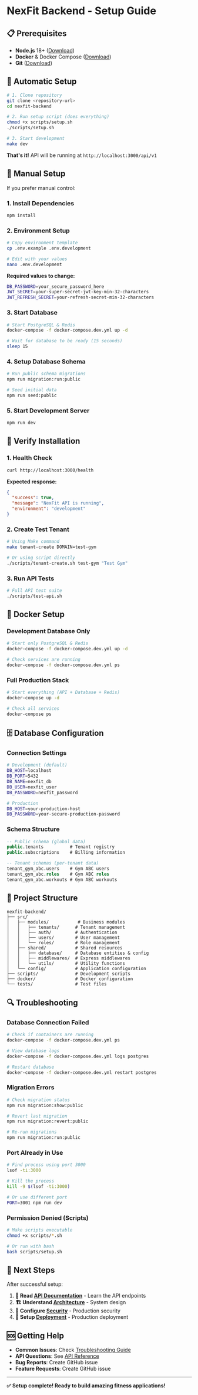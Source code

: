 # NexFit Backend - Setup Guide

## 📋 Prerequisites

- **Node.js** 18+ ([Download](https://nodejs.org/))
- **Docker** & Docker Compose ([Download](https://www.docker.com/))
- **Git** ([Download](https://git-scm.com/))

## 🚀 Automatic Setup

```bash
# 1. Clone repository
git clone <repository-url>
cd nexfit-backend

# 2. Run setup script (does everything)
chmod +x scripts/setup.sh
./scripts/setup.sh

# 3. Start development
make dev
```

**That's it!** API will be running at `http://localhost:3000/api/v1`

## 🔧 Manual Setup

If you prefer manual control:

### 1. Install Dependencies
```bash
npm install
```

### 2. Environment Setup
```bash
# Copy environment template
cp .env.example .env.development

# Edit with your values
nano .env.development
```

**Required values to change:**
```bash
DB_PASSWORD=your_secure_password_here
JWT_SECRET=your-super-secret-jwt-key-min-32-characters
JWT_REFRESH_SECRET=your-refresh-secret-min-32-characters
```

### 3. Start Database
```bash
# Start PostgreSQL & Redis
docker-compose -f docker-compose.dev.yml up -d

# Wait for database to be ready (15 seconds)
sleep 15
```

### 4. Setup Database Schema
```bash
# Run public schema migrations
npm run migration:run:public

# Seed initial data
npm run seed:public
```

### 5. Start Development Server
```bash
npm run dev
```

## 🧪 Verify Installation

### 1. Health Check
```bash
curl http://localhost:3000/health
```

**Expected response:**
```json
{
  "success": true,
  "message": "NexFit API is running",
  "environment": "development"
}
```

### 2. Create Test Tenant
```bash
# Using Make command
make tenant-create DOMAIN=test-gym

# Or using script directly
./scripts/tenant-create.sh test-gym "Test Gym"
```

### 3. Run API Tests
```bash
# Full API test suite
./scripts/test-api.sh
```

## 🐳 Docker Setup

### Development Database Only
```bash
# Start only PostgreSQL & Redis
docker-compose -f docker-compose.dev.yml up -d

# Check services are running
docker-compose -f docker-compose.dev.yml ps
```

### Full Production Stack
```bash
# Start everything (API + Database + Redis)
docker-compose up -d

# Check all services
docker-compose ps
```

## 🗄️ Database Configuration

### Connection Settings
```bash
# Development (default)
DB_HOST=localhost
DB_PORT=5432
DB_NAME=nexfit_db
DB_USER=nexfit_user
DB_PASSWORD=nexfit_password

# Production
DB_HOST=your-production-host
DB_PASSWORD=your-secure-production-password
```

### Schema Structure
```sql
-- Public schema (global data)
public.tenants          # Tenant registry
public.subscriptions    # Billing information

-- Tenant schemas (per-tenant data)
tenant_gym_abc.users    # Gym ABC users
tenant_gym_abc.roles    # Gym ABC roles
tenant_gym_abc.workouts # Gym ABC workouts
```

## 📁 Project Structure

```
nexfit-backend/
├── src/
│   ├── modules/           # Business modules
│   │   ├── tenants/      # Tenant management
│   │   ├── auth/         # Authentication
│   │   ├── users/        # User management
│   │   └── roles/        # Role management
│   ├── shared/           # Shared resources
│   │   ├── database/     # Database entities & config
│   │   ├── middlewares/  # Express middlewares
│   │   └── utils/        # Utility functions
│   └── config/           # Application configuration
├── scripts/              # Development scripts
├── docker/               # Docker configuration
└── tests/                # Test files
```

## 🔍 Troubleshooting

### Database Connection Failed
```bash
# Check if containers are running
docker-compose -f docker-compose.dev.yml ps

# View database logs
docker-compose -f docker-compose.dev.yml logs postgres

# Restart database
docker-compose -f docker-compose.dev.yml restart postgres
```

### Migration Errors
```bash
# Check migration status
npm run migration:show:public

# Revert last migration
npm run migration:revert:public

# Re-run migrations
npm run migration:run:public
```

### Port Already in Use
```bash
# Find process using port 3000
lsof -ti:3000

# Kill the process
kill -9 $(lsof -ti:3000)

# Or use different port
PORT=3001 npm run dev
```

### Permission Denied (Scripts)
```bash
# Make scripts executable
chmod +x scripts/*.sh

# Or run with bash
bash scripts/setup.sh
```

## 🎯 Next Steps

After successful setup:

1. **📖 Read [API Documentation](API.md)** - Learn the API endpoints
2. **🏗️ Understand [Architecture](ARCHITECTURE.md)** - System design
3. **🔐 Configure [Security](SECURITY.md)** - Production security
4. **🚀 Setup [Deployment](DEPLOYMENT.md)** - Production deployment

## 🆘 Getting Help

- **Common Issues**: Check [Troubleshooting Guide](TROUBLESHOOTING.md)
- **API Questions**: See [API Reference](API.md)
- **Bug Reports**: Create GitHub issue
- **Feature Requests**: Create GitHub issue

---

**✅ Setup complete! Ready to build amazing fitness applications!**